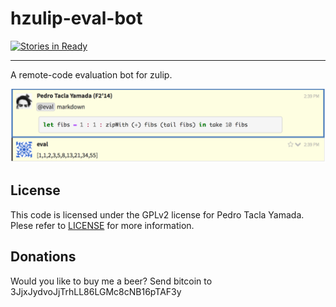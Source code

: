 hzulip-eval-bot
===============
[![Stories in Ready](https://badge.waffle.io/yamadapc/zulip-eval-bot.svg?label=ready&title=Ready)](http://waffle.io/yamadapc/zulip-eval-bot)
- - -
A remote-code evaluation bot for zulip.

![screenshot](/screenshot.png)

## License
This code is licensed under the GPLv2 license for Pedro Tacla Yamada. Plese
refer to [LICENSE](/LICENSE) for more information.

## Donations
Would you like to buy me a beer? Send bitcoin to 3JjxJydvoJjTrhLL86LGMc8cNB16pTAF3y
